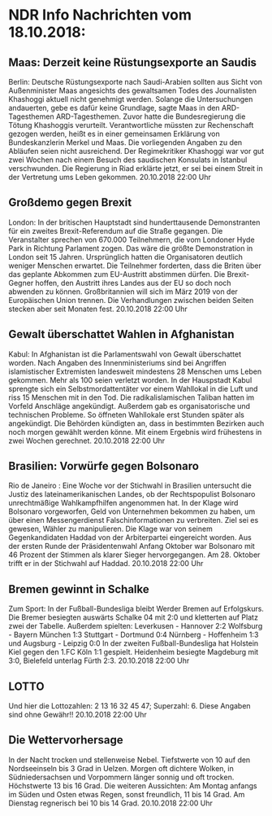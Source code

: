 # NDR Info Nachrichten vom 18.10.2018:


## Maas: Derzeit keine Rüstungsexporte an Saudis
Berlin: Deutsche Rüstungsexporte nach Saudi-Arabien sollten aus Sicht von Außenminister Maas angesichts des gewaltsamen Todes des Journalisten Khashoggi aktuell nicht genehmigt werden. Solange die Untersuchungen andauerten, gebe es dafür keine Grundlage, sagte Maas in den ARD-Tagesthemen ARD-Tagesthemen. Zuvor hatte die Bundesregierung die Tötung Khashoggis verurteilt. Verantwortliche müssten zur Rechenschaft gezogen werden, heißt es in einer gemeinsamen Erklärung von Bundeskanzlerin Merkel und Maas. Die vorliegenden Angaben zu den Abläufen seien nicht ausreichend. Der Regimekritiker Khashoggi war vor gut zwei Wochen nach einem Besuch des saudischen Konsulats in Istanbul verschwunden. Die Regierung in Riad erklärte jetzt, er sei bei einem Streit in der Vertretung ums Leben gekommen. 20.10.2018 22:00 Uhr 

## Großdemo gegen Brexit
London: In der britischen Hauptstadt sind hunderttausende Demonstranten für ein zweites Brexit-Referendum auf die Straße gegangen. Die Veranstalter sprechen von 670.000 Teilnehmern, die vom Londoner Hyde Park in Richtung Parlament zogen. Das wäre die größte Demonstration in London seit 15 Jahren. Ursprünglich hatten die Organisatoren deutlich weniger Menschen erwartet. Die Teilnehmer forderten, dass die Briten über das geplante Abkommen zum EU-Austritt abstimmen dürfen. Die Brexit-Gegner hoffen, den Austritt ihres Landes aus der EU so doch noch abwenden zu können. Großbritannien will sich im März 2019 von der Europäischen Union trennen. Die Verhandlungen zwischen beiden Seiten stecken aber seit Monaten fest. 20.10.2018 22:00 Uhr 

## Gewalt überschattet Wahlen in Afghanistan
Kabul: In Afghanistan ist die Parlamentswahl von Gewalt überschattet worden. Nach Angaben des Innenministeriums sind bei Angriffen islamistischer Extremisten landesweit mindestens 28 Menschen ums Leben gekommen. Mehr als 100 seien verletzt worden. In der Hauspstadt Kabul sprengte sich ein Selbstmordattentäter vor einem Wahllokal in die Luft und riss 15 Menschen mit in den Tod. Die radikalislamischen Taliban hatten im Vorfeld Anschläge angekündigt. Außerdem gab es organisatorische und technischen Probleme. So öffneten Wahllokale erst Stunden später als angekündigt. Die Behörden kündigten an, dass in bestimmten Bezirken auch noch morgen gewählt werden könne. Mit einem Ergebnis wird frühestens in zwei Wochen gerechnet. 20.10.2018 22:00 Uhr 

## Brasilien: Vorwürfe gegen Bolsonaro
Rio de Janeiro : Eine Woche vor der Stichwahl in Brasilien untersucht die Justiz des lateinamerikanischen Landes, ob der Rechtspopulist Bolsonaro unrechtmäßige Wahlkampfhilfen angenommen hat. In der Klage wird Bolsonaro vorgeworfen, Geld von Unternehmen bekommen zu haben, um über einen Messengerdienst Falschinformationen zu verbreiten. Ziel sei es gewesen, Wähler zu manipulieren. Die Klage war von seinem Gegenkandidaten Haddad von der Arbiterpartei eingereicht worden. Aus der ersten Runde der Präsidentenwahl Anfang Oktober war Bolsonaro mit 46 Prozent der Stimmen als klarer Sieger hervorgegangen. Am 28. Oktober trifft er in der Stichwahl auf Haddad. 20.10.2018 22:00 Uhr 

## Bremen gewinnt in Schalke
Zum Sport: In der Fußball-Bundesliga bleibt Werder Bremen auf Erfolgskurs. Die Bremer besiegten auswärts Schalke 04 mit 2:0 und kletterten auf Platz zwei der Tabelle. Außerdem spielten:
Leverkusen - Hannover 2:2
Wolfsburg - Bayern München	1:3
Stuttgart - Dortmund 0:4
Nürnberg - Hoffenheim		1:3
und
Augsburg - Leipzig 0:0 In der zweiten Fußball-Bundesliga hat Holstein Kiel gegen den 1.FC Köln 1:1 gespielt. Heidenheim besiegte Magdeburg mit 3:0, Bielefeld unterlag Fürth 2:3. 20.10.2018 22:00 Uhr 

## LOTTO
Und hier die Lottozahlen:		2		13		16		32		45		47; Superzahl: 6. Diese Angaben sind ohne Gewähr!! 20.10.2018 22:00 Uhr 

## Die Wettervorhersage
In der Nacht trocken und stellenweise Nebel. Tiefstwerte von 10 auf den Nordseeinseln bis 3 Grad in Uelzen. Morgen oft dichtere Wolken, in Südniedersachsen und Vorpommern länger sonnig und oft trocken. Höchstwerte 13 bis 16 Grad. Die weiteren Aussichten:
Am Montag anfangs im Süden und Osten etwas Regen, sonst freundlich, 11 bis 14 Grad. Am Dienstag regnerisch bei 10 bis 14 Grad. 20.10.2018 22:00 Uhr 
